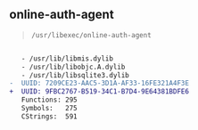 ## online-auth-agent

> `/usr/libexec/online-auth-agent`

```diff

   - /usr/lib/libmis.dylib
   - /usr/lib/libobjc.A.dylib
   - /usr/lib/libsqlite3.dylib
-  UUID: 7209CE23-AAC5-3D1A-AF33-16FE321A4F3E
+  UUID: 9FBC2767-B519-34C1-B7D4-9E64381BDFE6
   Functions: 295
   Symbols:   275
   CStrings:  591

```
